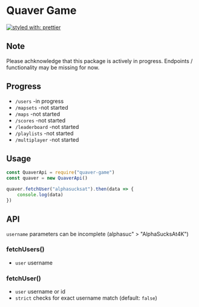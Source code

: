 ﻿# Quaver Game

[![ styled with: prettier](https://img.shields.io/badge/code_style-prettier-ff69b4.svg?style=flat-square)](https://github.com/prettier/prettier)

## Note
Please achknowledge that this package is actively in progress. Endpoints / functionality may be missing for now.

## Progress
- `/users` -in progress
- `/mapsets` -not started
- `/maps` -not started
- `/scores` -not started
- `/leaderboard` -not started
- `/playlists` -not started
- `/multiplayer` -not started

## Usage

```js
const QuaverApi = require("quaver-game")
const quaver = new QuaverApi()

quaver.fetchUser("alphasucksat").then(data => {
    console.log(data)
})
```

## API

`username` parameters can be incomplete (alphasuc" > "AlphaSucksAt4K")

### fetchUsers()
- `user` username

### fetchUser()
- `user` username or id
- `strict` checks for exact username match (default: `false`)